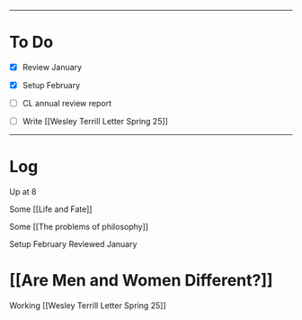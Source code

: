
---
# To Do

- [x] Review January 
- [x] Setup February
- [ ] CL annual review report
- [ ] Write [[Wesley Terrill Letter Spring 25]]


---

# Log

Up at 8 

Some [[Life and Fate]]

Some [[The problems of philosophy]]

Setup February 
Reviewed January

# [[Are Men and Women Different?]]

Working [[Wesley Terrill Letter Spring 25]]

